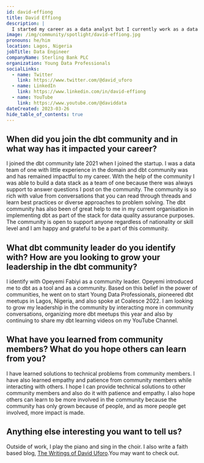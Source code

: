 ```yaml
---
id: david-effiong
title: David Effiong
description: |
  I started my career as a data analyst but I currently work as a data engineer in a financial Institution. I have experience working in both large organisations and startups. I have been in the dbt community for about 1 year and 6 months. I found out about dbt while working at a startup where I implemented a modern data stack using BigQuery, Airbyte, Metabase, and dbt. Currently my stack in my large organisation includes Azure tools + dbt. (😁 Of course I had to use dbt!). I have a YouTube channel where I share learnings about data and productivity. The name of my channel is David Data, please check it out. I spoke at the first in-person Lagos dbt meetup about and I am currently an organiser of the Lagos dbt meetup.
image: /img/community/spotlight/david-effiong.jpg
pronouns: he/him
location: Lagos, Nigeria
jobTitle: Data Engineer
companyName: Sterling Bank PLC
organization: Young Data Professionals
socialLinks:
  - name: Twitter
    link: https://www.twitter.com/@david_uforo
  - name: LinkedIn
    link: https://www.linkedin.com/in/david-effiong
  - name: YouTube
    link: https://www.youtube.com/@daviddata
dateCreated: 2023-03-26
hide_table_of_contents: true
---
```


## When did you join the dbt community and in what way has it impacted your career?

I joined the dbt community late 2021 when I joined the startup. I was a data team of one with little experience in the domain and dbt community was and has remained impactful to my career. With the help of the community I was able to build a data stack as a team of one because there was always support to answer questions I post on the community. The community is so rich with value from conversations that you can read through threads and learn best practices or diverse approaches to problem solving. The dbt community has also been of great help to me in my current organisation in implementing dbt as part of the stack for data quality assurance purposes. The community is open to support anyone regardless of nationality or skill level and I am happy and grateful to be a part of this community. 

## What dbt community leader do you identify with? How are you looking to grow your leadership in the dbt community?

I identify with Opeyemi Fabiyi as a community leader. Opeyemi introduced me to dbt as a tool and as a community. Based on this belief in the power of communities, he went on to start Young Data Professionals, pioneered dbt meetups in Lagos, Nigeria, and also spoke at Coalesce 2022. I am looking to grow my leadership in the community by interacting more in community conversations, organizing more dbt meetups this year and also by continuing to share my dbt learning videos on my YouTube Channel.

## What have you learned from community members? What do you hope others can learn from you?

I have learned solutions to technical problems from community members. I have also learned empathy and patience from community members while interacting with others. I hope I can provide technical solutions to other community members and also do it with patience and empathy. I also hope others can learn to be more involved in the community because the community has only grown because of people, and as more people get involved, more impact is made.

## Anything else interesting you want to tell us?

Outside of work, I play the piano and sing in the choir. I also write a faith based blog, [The Writings of David Uforo](https://daviduforo.wordpress.com/).You may want to check out.  
